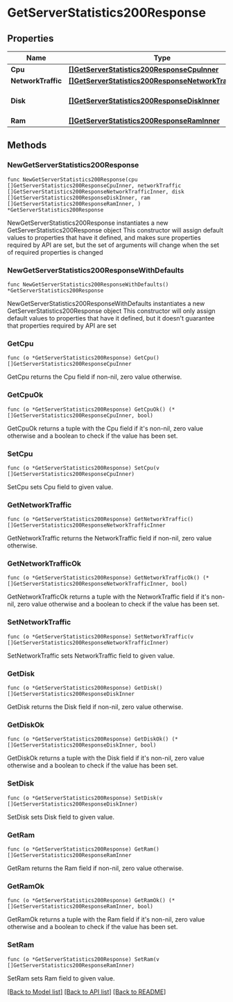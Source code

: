 # GetServerStatistics200Response

## Properties

Name | Type | Description | Notes
------------ | ------------- | ------------- | -------------
**Cpu** | [**[]GetServerStatistics200ResponseCpuInner**](GetServerStatistics200ResponseCpuInner.md) |  | 
**NetworkTraffic** | [**[]GetServerStatistics200ResponseNetworkTrafficInner**](GetServerStatistics200ResponseNetworkTrafficInner.md) |  | 
**Disk** | [**[]GetServerStatistics200ResponseDiskInner**](GetServerStatistics200ResponseDiskInner.md) | Статистика основного диска | 
**Ram** | [**[]GetServerStatistics200ResponseRamInner**](GetServerStatistics200ResponseRamInner.md) |  | 

## Methods

### NewGetServerStatistics200Response

`func NewGetServerStatistics200Response(cpu []GetServerStatistics200ResponseCpuInner, networkTraffic []GetServerStatistics200ResponseNetworkTrafficInner, disk []GetServerStatistics200ResponseDiskInner, ram []GetServerStatistics200ResponseRamInner, ) *GetServerStatistics200Response`

NewGetServerStatistics200Response instantiates a new GetServerStatistics200Response object
This constructor will assign default values to properties that have it defined,
and makes sure properties required by API are set, but the set of arguments
will change when the set of required properties is changed

### NewGetServerStatistics200ResponseWithDefaults

`func NewGetServerStatistics200ResponseWithDefaults() *GetServerStatistics200Response`

NewGetServerStatistics200ResponseWithDefaults instantiates a new GetServerStatistics200Response object
This constructor will only assign default values to properties that have it defined,
but it doesn't guarantee that properties required by API are set

### GetCpu

`func (o *GetServerStatistics200Response) GetCpu() []GetServerStatistics200ResponseCpuInner`

GetCpu returns the Cpu field if non-nil, zero value otherwise.

### GetCpuOk

`func (o *GetServerStatistics200Response) GetCpuOk() (*[]GetServerStatistics200ResponseCpuInner, bool)`

GetCpuOk returns a tuple with the Cpu field if it's non-nil, zero value otherwise
and a boolean to check if the value has been set.

### SetCpu

`func (o *GetServerStatistics200Response) SetCpu(v []GetServerStatistics200ResponseCpuInner)`

SetCpu sets Cpu field to given value.


### GetNetworkTraffic

`func (o *GetServerStatistics200Response) GetNetworkTraffic() []GetServerStatistics200ResponseNetworkTrafficInner`

GetNetworkTraffic returns the NetworkTraffic field if non-nil, zero value otherwise.

### GetNetworkTrafficOk

`func (o *GetServerStatistics200Response) GetNetworkTrafficOk() (*[]GetServerStatistics200ResponseNetworkTrafficInner, bool)`

GetNetworkTrafficOk returns a tuple with the NetworkTraffic field if it's non-nil, zero value otherwise
and a boolean to check if the value has been set.

### SetNetworkTraffic

`func (o *GetServerStatistics200Response) SetNetworkTraffic(v []GetServerStatistics200ResponseNetworkTrafficInner)`

SetNetworkTraffic sets NetworkTraffic field to given value.


### GetDisk

`func (o *GetServerStatistics200Response) GetDisk() []GetServerStatistics200ResponseDiskInner`

GetDisk returns the Disk field if non-nil, zero value otherwise.

### GetDiskOk

`func (o *GetServerStatistics200Response) GetDiskOk() (*[]GetServerStatistics200ResponseDiskInner, bool)`

GetDiskOk returns a tuple with the Disk field if it's non-nil, zero value otherwise
and a boolean to check if the value has been set.

### SetDisk

`func (o *GetServerStatistics200Response) SetDisk(v []GetServerStatistics200ResponseDiskInner)`

SetDisk sets Disk field to given value.


### GetRam

`func (o *GetServerStatistics200Response) GetRam() []GetServerStatistics200ResponseRamInner`

GetRam returns the Ram field if non-nil, zero value otherwise.

### GetRamOk

`func (o *GetServerStatistics200Response) GetRamOk() (*[]GetServerStatistics200ResponseRamInner, bool)`

GetRamOk returns a tuple with the Ram field if it's non-nil, zero value otherwise
and a boolean to check if the value has been set.

### SetRam

`func (o *GetServerStatistics200Response) SetRam(v []GetServerStatistics200ResponseRamInner)`

SetRam sets Ram field to given value.



[[Back to Model list]](../README.md#documentation-for-models) [[Back to API list]](../README.md#documentation-for-api-endpoints) [[Back to README]](../README.md)


